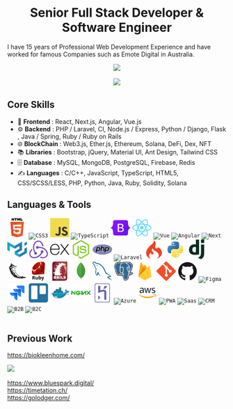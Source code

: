 <h1 align="center">
  Senior Full Stack Developer & Software Engineer
</h1>

I have 15 years of Professional Web Development Experience and have worked for famous Companies such as Emote Digital in Australia.

<p align="center">
  <img src="https://media.giphy.com/media/dWesBcTLavkZuG35MI/giphy.gif" width="600" height="auto"  />
</p>

<p align="center">
  <a href="https://github.com/DenverCoder1/readme-typing-svg">
    <img src="https://readme-typing-svg.herokuapp.com/?lines=Full-Stack%20developer;15+%2B%20years%20of%20working%20experience;Being%20passionate%20and%20creative&center=true&width=380&height=45">
  </a>
</p>

## Core Skills

- 🎨 <b>Frontend</b> : React, Next.js, Angular, Vue.js
- ⚙️ <b>Backend</b> : PHP / Laravel, CI, Node.js / Express, Python / Django, Flask , Java / Spring, Ruby / Ruby on Rails
- 🌐 <b>BlockChain</b> : Web3.js, Ether.js, Ethereum, Solana, DeFi, Dex, NFT
- 📚 <b>Libraries</b> : Bootstrap, jQuery, Material UI, Ant Design, Tailwind CSS
- 🗄️ <b>Database</b> : MySQL, MongoDB, PostgreSQL, Firebase, Redis
- ✍️ <b>Languages</b> : C/C++, JavaScript, TypeScript, HTML5, CSS/SCSS/LESS, PHP, Python, Java, Ruby, Solidity, Solana

## Languages & Tools

<code><img alt="html5" height="45" src="https://raw.githubusercontent.com/devicons/devicon/master/icons/html5/html5-original-wordmark.svg"/></code> 
<code><img alt="CSS3" height="45" src="https://img.icons8.com/color/2x/css3.png"/></code> 
<code><img alt="JavaScript" height="45" src="https://github.com/devicons/devicon/blob/master/icons/javascript/javascript-original.svg"/></code>
<code><img alt="TypeScript" height="45" src="https://img.icons8.com/color/2x/typescript.png"></code>
<code><img alt="BootStrap" height="45" src="https://github.com/devicons/devicon/blob/master/icons/bootstrap/bootstrap-original.svg"></code>
<code><img alt="React" height="45" src="https://raw.githubusercontent.com/devicons/devicon/2809b567852a4648062a2d3e7c1c531367458c0b/icons/react/react-original.svg"></code>
<code><img alt="Vue" height="45" src="https://avatars.githubusercontent.com/u/6128107?s=200&v=4"></code>
<code><img alt="Angular" height="45" src="https://daisyui.com/logos/angular.svg"></code>
<code><img alt="Next" height="45" src="https://seeklogo.com/images/N/next-js-logo-8FCFF51DD2-seeklogo.com.png"></code>
<code><img alt="Material UI" height="45" src="https://github.com/devicons/devicon/blob/master/icons/materialui/materialui-original.svg"></code>
<code><img alt="Redux" height="45" src="https://raw.githubusercontent.com/github/explore/80688e429a7d4ef2fca1e82350fe8e3517d3494d/topics/redux/redux.png"></code>
<code><img alt="Express" height="45" src="https://github.com/devicons/devicon/blob/master/icons/express/express-original.svg"></code>
<code><img alt="Nodejs" height="45" src="https://github.com/devicons/devicon/blob/master/icons/nodejs/nodejs-original.svg"/></code>
<code><img alt="PHP" height="45" src="https://raw.githubusercontent.com/github/explore/80688e429a7d4ef2fca1e82350fe8e3517d3494d/topics/php/php.png"></code>
<code><img alt="Laravel" height="45" src="https://camo.githubusercontent.com/a73f13ebf3672ccc6473228b2898acaa1b95d40c46e18d46af02761e66eab03c/68747470733a2f2f63646e2e776f726c64766563746f726c6f676f2e636f6d2f6c6f676f732f6c61726176656c2d322e737667"></code>
<code><img alt="CodeIgniter" height="45" src="https://github.com/devicons/devicon/blob/master/icons/codeigniter/codeigniter-plain.svg"></code>
<code><img alt="Python" height="45" src="https://raw.githubusercontent.com/devicons/devicon/master/icons/python/python-original.svg"/></code>
<code><img alt="Django" height="45" src="https://github.com/devicons/devicon/blob/master/icons/django/django-plain.svg"></code>
<code><img alt="Flask" height="45" src="https://github.com/devicons/devicon/blob/master/icons/flask/flask-original.svg"></code>
<code><img alt="Ruby" height="45" src="https://raw.githubusercontent.com/devicons/devicon/1119b9f84c0290e0f0b38982099a2bd027a48bf1/icons/ruby/ruby-original-wordmark.svg"></code> 
<code><img alt="Ruby" height="45" src="https://github.com/devicons/devicon/blob/master/icons/rails/rails-original-wordmark.svg"></code> 
<code><img alt="MongoDB" height="45" src="https://github.com/devicons/devicon/blob/master/icons/mongodb/mongodb-original.svg"></code>
<code><img alt="MySQL" height="45" src="https://github.com/devicons/devicon/blob/master/icons/mysql/mysql-original.svg"></code>
<code><img alt="PostgreSQL" height="45" src="https://github.com/devicons/devicon/blob/master/icons/postgresql/postgresql-original.svg"></code>
<code><img alt="FireBase" height="45" src="https://raw.githubusercontent.com/github/explore/80688e429a7d4ef2fca1e82350fe8e3517d3494d/topics/firebase/firebase.png"></code>
<code><img alt="Git" height="45" src="https://github.com/devicons/devicon/blob/master/icons/git/git-original.svg"></code>
<code><img alt="GitHub" height="45" src="https://github.com/devicons/devicon/blob/master/icons/github/github-original.svg"/></code>
<code><img alt="Figma" height="45" src="https://www.vectorlogo.zone/logos/figma/figma-icon.svg"></code>
<code><img alt="Jira" height="45" src="https://github.com/devicons/devicon/blob/master/icons/jira/jira-original.svg"></code>
<code><img alt="Trello" height="45" src="https://github.com/devicons/devicon/blob/master/icons/trello/trello-plain.svg"></code>
<code><img alt="Docker" height="45" src="https://github.com/devicons/devicon/blob/master/icons/docker/docker-original.svg"></code>
<code><img alt="Nginx" height="45" src="https://github.com/devicons/devicon/blob/master/icons/nginx/nginx-original.svg"></code>
<code><img alt="Heroku" height="45" src="https://github.com/devicons/devicon/blob/master/icons/heroku/heroku-original.svg"></code>
<code><img alt="Azure" height="45" src="https://www.vectorlogo.zone/logos/microsoft_azure/microsoft_azure-icon.svg"></code>
<code><img alt="AWS" height="45" src="https://raw.githubusercontent.com/github/explore/80688e429a7d4ef2fca1e82350fe8e3517d3494d/topics/aws/aws.png"></code>
<code><img alt="PWA" height="45" src="https://github.com/Tortu-Ch/Tortu-ch/blob/master/img/pwa.png"></code>
<code><img alt="Saas" height="45" src="https://mir-s3-cdn-cf.behance.net/project_modules/max_3840/4b228024863997.5633b53b3205f.png"></code>
<code><img alt="CRM" height="45" src="https://github.com/Tortu-Ch/Tortu-ch/blob/master/img/crm.png"></code>
<code><img alt="B2B" height="45" src="https://github.com/Tortu-Ch/Tortu-ch/blob/master/img/b2b.png"></code>
<code><img alt="B2C" height="45" src="https://github.com/Tortu-Ch/Tortu-ch/blob/master/img/b2c.png"></code>
<br><br>

## Previous Work

<https://biokleenhome.com/>

<img src="https://github.com/superdev1990/superdev1990/blob/main/public/img/screenshot.png">

<https://www.bluespark.digital/><br/>
<https://timetation.ch/><br/>
<https://golodger.com/><br/>
